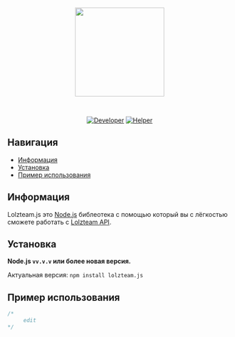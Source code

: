 <div align="center">
  <br />
  <p>
    <a href="https://lolz.guru"><img src="https://i.imgur.com/Qtgo1Ll.png" width="200" /> </a>
  </p>
  <br />
  <p>
    <a href="https://lolz.guru/nieopierzony/"><img src="https://raster.shields.io/badge/Автор-nieopierzony-red.svg" alt="Developer" /></a>
    <a href="https://lolz.guru/traviq/"><img src="https://raster.shields.io/badge/Хелпер-trvq-blue.svg" alt="Helper" /></a>
 </p>
  
  
  
</div>

## Навигация

- [Информация](#информация)
- [Установка](#установка)
- [Пример использования](#пример-использования)

## Информация

Lolzteam.js это [Node.js](https://nodejs.org) библеотека с помощью который вы с лёгкостью сможете работать с
[Lolzteam API](https://lolz.guru/account/api).

## Установка

**Node.js `vv.v.v` или более новая версия.**

Актуальная версия: `npm install lolzteam.js`  

## Пример использования

```js
/*
     edit
*/
```


